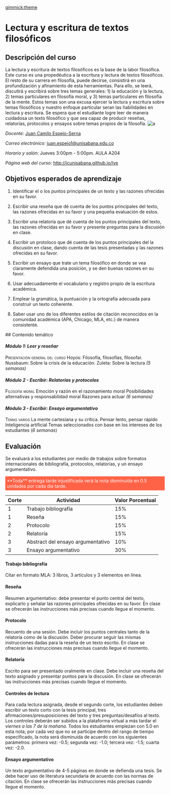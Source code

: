 [gimmick:theme](united)

# Lectura y escritura de textos filosóficos 
<!-- toc -->

<!-- tocstop -->

## Descripción del curso
La lectura y escritura de textos filosóficos es la base de la labor filosófica. Este curso es una propedéutica a la escritura y lectura de textos filosóficos. El resto de su carrera en filosofía, puede decirse, consistirá en una profundización y afinamiento de esta herramientas. Para ello, se leerá, discutirá y escribirá sobre tres temas generales: 1) la educación y la lectura, 2) temas particulares en filosofía moral, y 3) temas particulares en filosofía de la mente. Estos temas son una excusa ejercer la lectura y escritura sobre temas filosóficos y nuestro enfoque particular seran las habilidades en lectura y escritura. Se espera que el estudiante logre leer de manera cuidadosa un texto filosófico y que sea capaz de producir reseñas, relatorías, protocolos y ensayos sobre temas propios de la filosofía.
![a](https://upload.wikimedia.org/wikipedia/commons/thumb/4/49/Bücherstapel_und_ein_aufgeschlagenes_Buch_%2838004505976%29.jpg/1280px-Bücherstapel_und_ein_aufgeschlagenes_Buch_%2838004505976%29.jpg "Por Arntor CC BY-SA 4.0, via Wikimedia Commons")



*Docente:*
[Juan Camilo Espejo-Serna](../jcunisabana.github.io/)

*Correo electrónico:*
juan.espejo1@unisabana.edu.co

*Horario y salón:*
Jueves 3:00pm - 5:00pm.  AULA A204

*Página web del curso:*
http://jcunisabana.github.io/lye

## Objetivos esperados de aprendizaje

1.  Identificar el o los puntos principales de un texto y las razones ofrecidas en su favor.

1.  Escribir una reseña que dé cuenta de los puntos principales del texto, las razones ofrecidas en su favor y una pequeña evaluación de estos.

1.  Escribir una relatoría que dé cuenta de los puntos principales del texto, las razones ofrecidas en su favor y presente preguntas para la discusión en clase.

1.  Escribir un protoloco que dé cuenta de los puntos principales del la discusión en clase, dando cuenta de las tesis presentadas y las razones ofrecidas en su favor.

1.  Escribir un ensayo que trate un tema filosófico en donde se vea claramente defendida una posición, y se den buenas razones en su favor.

1.  Usar adecuadamente el vocabulario y registro propio de la escritura académica.

1.  Emplear la gramática, la puntuación y la ortografía adecuada para construir un texto coherente.

1.  Saber usar uno de los diferentes estilos de citación reconocidos en la comunidad académica (APA, Chicago, MLA, etc.) de manera consistente.

## Contenido temático 

#### *Módulo 1: Leer y reseñar*
<span style="font-variant:small-caps;">Presentación general del curso</span>
Hoyos: Filosofía, filosofías, filosofar.
Nussbaum: Sobre la crisis de la educación.
Zuleta: Sobre la lectura 
*(5 semanas)* 
#### *Módulo 2 - Escribir: Relatorías y protocolos*
<span style="font-variant:small-caps;">Filosofía moral</span> 
Emoción y razón en el razonamiento moral 
Posibilidades alternativas y responsabilidad moral 
Razones para actuar 
*(6 semanas)*
#### *Módulo 3 - Escribir: Ensayo argumentativo* 
<span style="font-variant:small-caps;">Temas varios</span> 
La mente cartesiana y su crítica. 
Pensar lento, pensar rápido 
Inteligencia artificial 
Temas seleccionados con base en los intereses de los estudiantes
(*6 semanas*)

## Evaluación 

Se evaluará a los estudiantes por medio de trabajos sobre formatos internacionales de bibliografía,  protocolos, relatorías, y un ensayo argumentativo. 

<p style="color:white; background-color:Tomato; padding: 5px; ">**Toda** entrega tarde injustificada verá la nota disminuida en 0.5 unidades por cada día tarde.</p>


| Corte | Actividad | Valor Porcentual|
| ------------- |-------------| -----|
| 1 | Trabajo bibliografía | 15% |
| 1 | Reseña    |   15% |
| 2 | Protocolo    |   15% |
| 2 | Relatoría | 15% |
| 3 | Abstract del ensayo argumentativo    |   10% |
| 3 | Ensayo argumentativo | 30% |


#### Trabajo bibliografía
Citar en formato MLA: 3 libros, 3 artículos y 3 elementos en línea. 

#### Reseña  

Resumen argumentativo: debe presentar el punto central del texto, explicarlo y señalar las razones principales ofrecidas en su favor. En clase se ofrecerán las instrucciones más precisas cuando llegue el momento.

#### Protocolo  
Recuento de una sesión. Debe incluir los puntos centrales tanto de la relatoría como de la discusión. Deber procurar seguir las mismas instrucciones dadas para la reseña de un texto escrito. En clase se ofrecerán las instrucciones más precisas cuando llegue el momento.

#### Relatoría  
Escrito para ser presentado oralmente en clase. Debe incluir una reseña del texto asignado y presentar puntos para la discusión. En clase se ofrecerán las instrucciones más precisas cuando llegue el momento.

#### Controles de lectura

Para cada lectura asignada, desde el segundo corte, los estudiantes deben escribir un texto corto con la tesis principal, tres afirmaciones/presuposiciones del texto y tres preguntas/desafíos al texto. Los controles deberán ser subidos a la plataforma virtual a más tardar el *viernes a las 7 de la mañana*. Todos los estudiantes empiezan con 5.0 en esta nota; por cada vez que no se participe dentro del rango de tiempo especificado, la nota será disminuida de acuerdo con los siguientes parámetros: primera vez: -0.5; segunda vez: -1.0; tercera vez: -1.5; cuarta vez: -2.0.

#### Ensayo argumentativo

Un texto argumentativo de 4-5 páginas en donde se defienda una tesis. Se debe hacer uso de literatura secundaria de acuerdo con las normas de citación. En clase se ofrecerán las instrucciones más precisas cuando llegue el momento.



